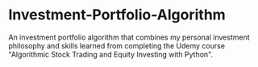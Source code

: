 # Investment-Portfolio-Algorithm
An investment portfolio algorithm that combines my personal investment philosophy and skills learned from completing the Udemy course "Algorithmic Stock Trading and Equity Investing with Python".

